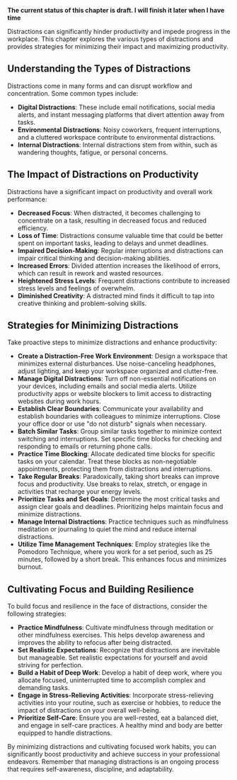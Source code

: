 **The current status of this chapter is draft. I will finish it later when I have time**

Distractions can significantly hinder productivity and impede progress in the workplace. This chapter explores the various types of distractions and provides strategies for minimizing their impact and maximizing productivity.

Understanding the Types of Distractions
---------------------------------------

Distractions come in many forms and can disrupt workflow and concentration. Some common types include:

* **Digital Distractions**: These include email notifications, social media alerts, and instant messaging platforms that divert attention away from tasks.
* **Environmental Distractions**: Noisy coworkers, frequent interruptions, and a cluttered workspace contribute to environmental distractions.
* **Internal Distractions**: Internal distractions stem from within, such as wandering thoughts, fatigue, or personal concerns.

The Impact of Distractions on Productivity
------------------------------------------

Distractions have a significant impact on productivity and overall work performance:

* **Decreased Focus**: When distracted, it becomes challenging to concentrate on a task, resulting in decreased focus and reduced efficiency.
* **Loss of Time**: Distractions consume valuable time that could be better spent on important tasks, leading to delays and unmet deadlines.
* **Impaired Decision-Making**: Regular interruptions and distractions can impair critical thinking and decision-making abilities.
* **Increased Errors**: Divided attention increases the likelihood of errors, which can result in rework and wasted resources.
* **Heightened Stress Levels**: Frequent distractions contribute to increased stress levels and feelings of overwhelm.
* **Diminished Creativity**: A distracted mind finds it difficult to tap into creative thinking and problem-solving skills.

Strategies for Minimizing Distractions
--------------------------------------

Take proactive steps to minimize distractions and enhance productivity:

* **Create a Distraction-Free Work Environment**: Design a workspace that minimizes external disturbances. Use noise-canceling headphones, adjust lighting, and keep your workspace organized and clutter-free.
* **Manage Digital Distractions**: Turn off non-essential notifications on your devices, including emails and social media alerts. Utilize productivity apps or website blockers to limit access to distracting websites during work hours.
* **Establish Clear Boundaries**: Communicate your availability and establish boundaries with colleagues to minimize interruptions. Close your office door or use "do not disturb" signals when necessary.
* **Batch Similar Tasks**: Group similar tasks together to minimize context switching and interruptions. Set specific time blocks for checking and responding to emails or returning phone calls.
* **Practice Time Blocking**: Allocate dedicated time blocks for specific tasks on your calendar. Treat these blocks as non-negotiable appointments, protecting them from distractions and interruptions.
* **Take Regular Breaks**: Paradoxically, taking short breaks can improve focus and productivity. Use breaks to relax, stretch, or engage in activities that recharge your energy levels.
* **Prioritize Tasks and Set Goals**: Determine the most critical tasks and assign clear goals and deadlines. Prioritizing helps maintain focus and minimize distractions.
* **Manage Internal Distractions**: Practice techniques such as mindfulness meditation or journaling to quiet the mind and reduce internal distractions.
* **Utilize Time Management Techniques**: Employ strategies like the Pomodoro Technique, where you work for a set period, such as 25 minutes, followed by a short break. This enhances focus and minimizes burnout.

Cultivating Focus and Building Resilience
-----------------------------------------

To build focus and resilience in the face of distractions, consider the following strategies:

* **Practice Mindfulness**: Cultivate mindfulness through meditation or other mindfulness exercises. This helps develop awareness and improves the ability to refocus after being distracted.
* **Set Realistic Expectations**: Recognize that distractions are inevitable but manageable. Set realistic expectations for yourself and avoid striving for perfection.
* **Build a Habit of Deep Work**: Develop a habit of deep work, where you allocate focused, uninterrupted time to accomplish complex and demanding tasks.
* **Engage in Stress-Relieving Activities**: Incorporate stress-relieving activities into your routine, such as exercise or hobbies, to reduce the impact of distractions on your overall well-being.
* **Prioritize Self-Care**: Ensure you are well-rested, eat a balanced diet, and engage in self-care practices. A healthy mind and body are better equipped to handle distractions.

By minimizing distractions and cultivating focused work habits, you can significantly boost productivity and achieve success in your professional endeavors. Remember that managing distractions is an ongoing process that requires self-awareness, discipline, and adaptability.
